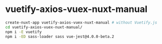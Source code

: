 # vuetify-axios-vuex-nuxt-manual

```bash
create-nuxt-app vuetify-axios-vuex-nuxt-manual # without Vuetify.js
cd vuetify-axios-vuex-nuxt-manual/
npm i -E vuetify
npm i -ED sass-loader sass vue-jest@4.0.0-beta.2
```
